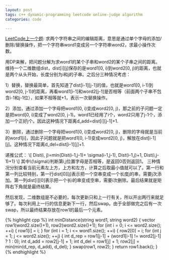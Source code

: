 ```yaml
---
layout: post
tags: c++ dynamic-programming leetcode online-judge algorithm
categories: code

---
```


[LeetCode上一个题](http://oj.leetcode.com/problems/edit-distance/): 求两个字符串之间的编辑距离，意思是通过单个字母的添加/删除/替换操作，把一个字符串word1变成另一个字符串word2，求最小操作次数。

用DP来解，把问题分解为求word1的某个子串和word2的某个子串之间的距离。维持一个二维数组dist，dist[i][j]保存的是word1[0, i)到word2[0, j)的距离，也就是两个从头开始，长度分别为i和j的子串。之后分三种情况考虑：

1）替换，替换最简单，首先知道了dist[i-1][j-1]的值，也就是word1[0, i-1)到word2[0, j-1)的距离，再看word1[i-1]和word2[j-1]是否相等（前面两个子串不包含i-1和j-1位），如果不相等就+1，表示一次替换操作。

2）添加，通过添加一个字母把word1[0, i)变成word2[0, j)，那之前的子问题一定是把word[0, i)变成了word2[0, j-1)。word1已经用了i个，word2只用了j-1个，添加一个正好j个。因此这种情况下距离d_add=dist[i][j-1]+1.

3）删除，通过删除一个字母把word1[0, i)变成word2[0, j)，删除的字母就是当前的word1[i]，因此子问题就是把word1[0, i-1)变成word2[0, j)，解放在dist[i-1][j]。这种情况下距离d_del=dist[i-1][j]+1.

递推公式：
\\[
Dist(i, j)=min\{Dist(i-1,j-1)+ \sigma(i-1,j-1), Dist(i-1,j)+1, Dist(i,j-1)+1\}
\\]
其中\\(\sigma\\)判断第i,j位置字母是否相等，是返回0否则返回1。
三种情况分别查看当前元素左上方，上方和左方，计算之后取最小值就可以了。第一行和第一列比较特别，第一行dist[0][j]表示把一个空串变成一个长度j的串，需要j次添加。第一列dist[i][0]表示把一个长i的串变成空串，需要i次删除。最后结果就是矩阵右下角就是最终结果。

然后发现，二维数组是不必要的，每次更新只和上一行有关，所以开出两行来就足够了。每次利用上一行的信息更新下一行，然后swap。由于全部做完之后有一次swap，所以最终结果存放在row1的最后一个元素。

{% highlight cpp %}
int minDistance(string word1, string word2) { 
    vector<int> row1(word2.size()+1), row2(word2.size()+1); 
    for (int i = 0; i <= word2.size(); ++i) { 
        row1[i] = i; 
    } 
    for (int i = 1; i <= word1.size(); ++i) { 
        row2[0] = i; 
        for (int j = 1; j <= word2.size(); ++j) { 
            int d_rep = row1[j-1] + (word1[i-1] != word2[j-1] ? 1 : 0); 
            int d_add = row2[j-1] + 1; 
            int d_del = row1[j] + 1; 
            row2[j] = min(min(d_rep, d_add), d_del); 
        } 
        swap(row1, row2); 
    } 
    return row1.back();
}
{% endhighlight %}